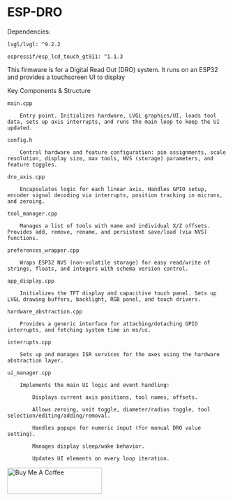 # ESP-DRO

Dependencies: 

    lvgl/lvgl: ^9.2.2

    espressif/esp_lcd_touch_gt911: ^1.1.3


This firmware is for a Digital Read Out (DRO) system. It runs on an ESP32 and provides a touchscreen UI to display


Key Components & Structure

    main.cpp

        Entry point. Initializes hardware, LVGL graphics/UI, loads tool data, sets up axis interrupts, and runs the main loop to keep the UI updated.

    config.h

        Central hardware and feature configuration: pin assignments, scale resolution, display size, max tools, NVS (storage) parameters, and feature toggles.

    dro_axis.cpp

        Encapsulates logic for each linear axis. Handles GPIO setup, encoder signal decoding via interrupts, position tracking in microns, and zeroing.

    tool_manager.cpp

        Manages a list of tools with name and individual X/Z offsets. Provides add, remove, rename, and persistent save/load (via NVS) functions.

    preferences_wrapper.cpp

        Wraps ESP32 NVS (non-volatile storage) for easy read/write of strings, floats, and integers with schema version control.

    app_display.cpp

        Initializes the TFT display and capacitive touch panel. Sets up LVGL drawing buffers, backlight, RGB panel, and touch drivers.

    hardware_abstraction.cpp

        Provides a generic interface for attaching/detaching GPIO interrupts, and fetching system time in ms/us.

    interrupts.cpp

        Sets up and manages ISR services for the axes using the hardware abstraction layer.

    ui_manager.cpp

        Implements the main UI logic and event handling:

            Displays current axis positions, tool names, offsets.

            Allows zeroing, unit toggle, diameter/radius toggle, tool selection/editing/adding/removal.

            Handles popups for numeric input (for manual DRO value setting).

            Manages display sleep/wake behavior.

            Updates UI elements on every loop iteration.


<a href="https://www.buymeacoffee.com/terratempest" target="_blank"><img src="https://cdn.buymeacoffee.com/buttons/v2/default-blue.png" alt="Buy Me A Coffee" style="height: 60px !important;width: 217px !important;" ></a>